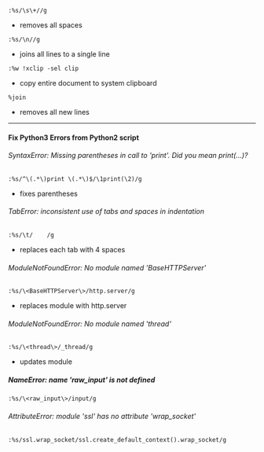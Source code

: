 `:%s/\s\+//g`
- removes all spaces

`:%s/\n//g`
- joins all lines to a single line

`:%w !xclip -sel clip`
- copy entire document to system clipboard

`%join`
- removes all new lines

---
#### Fix Python3 Errors from Python2 script
###### SyntaxError: Missing parentheses in call to 'print'. Did you mean print(...)?
`:%s/^\(.*\)print \(.*\)$/\1print(\2)/g`
- fixes parentheses
###### TabError: inconsistent use of tabs and spaces in indentation
`:%s/\t/    /g`
- replaces each tab with 4 spaces
###### ModuleNotFoundError: No module named 'BaseHTTPServer'
`:%s/\<BaseHTTPServer\>/http.server/g`
- replaces module with http.server
###### ModuleNotFoundError: No module named 'thread'
`:%s/\<thread\>/_thread/g`
- updates module
##### NameError: name 'raw_input' is not defined
`:%s/\<raw_input\>/input/g`
###### AttributeError: module 'ssl' has no attribute 'wrap_socket'
`:%s/ssl.wrap_socket/ssl.create_default_context().wrap_socket/g`


